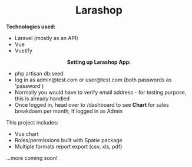 <h1 align="center"><b>Larashop</b></h1>

<b>Technologies used:</b>

- Laravel (mostly as an API)
- Vue
- Vuetify

<p align="center"><b>Setting up Larashop App:</b></p>

<ul>
    <li>php artisan db:seed</li>
    <li>log in as admin@test.com or user@test.com (both passwords as 'password')</li>
    <li>Normally you would have to verify email address - for testing purpose, this is already handled</li>
    <li>Once logged in, head over to /dashboard to see <b>Chart</b> for sales breakdown per month, if logged in as Admin</li>
</ul>


<p>This project includes:</p>
<ul>
    <li>Vue chart</li>
    <li>Roles/permissions built with Spatie package</li>
    <li>Multiple formats report export (csv, xls, pdf)</li>
</ul>

<p>...more coming soon!</p>